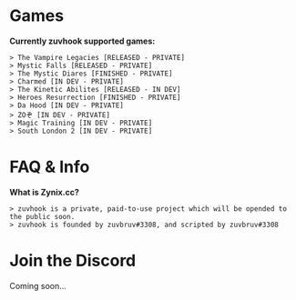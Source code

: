 # Games

**Currently zuvhook supported games:**

    > The Vampire Legacies [RELEASED - PRIVATE]
    > Mystic Falls [RELEASED - PRIVATE]
    > The Mystic Diares [FINISHED - PRIVATE]
    > Charmed [IN DEV - PRIVATE]
    > The Kinetic Abilites [RELEASED - IN DEV]
    > Heroes Resurrection [FINISHED - PRIVATE]
    > Da Hood [IN DEV - PRIVATE]
    > ZOぞ [IN DEV - PRIVATE]
    > Magic Training [IN DEV - PRIVATE]
    > South London 2 [IN DEV - PRIVATE]
    
# FAQ & Info

**What is Zynix.cc?**

    > zuvhook is a private, paid-to-use project which will be opended to the public soon.
    > zuvhook is founded by zuvbruv#3308, and scripted by zuvbruv#3308
    
# Join the Discord

Coming soon...
